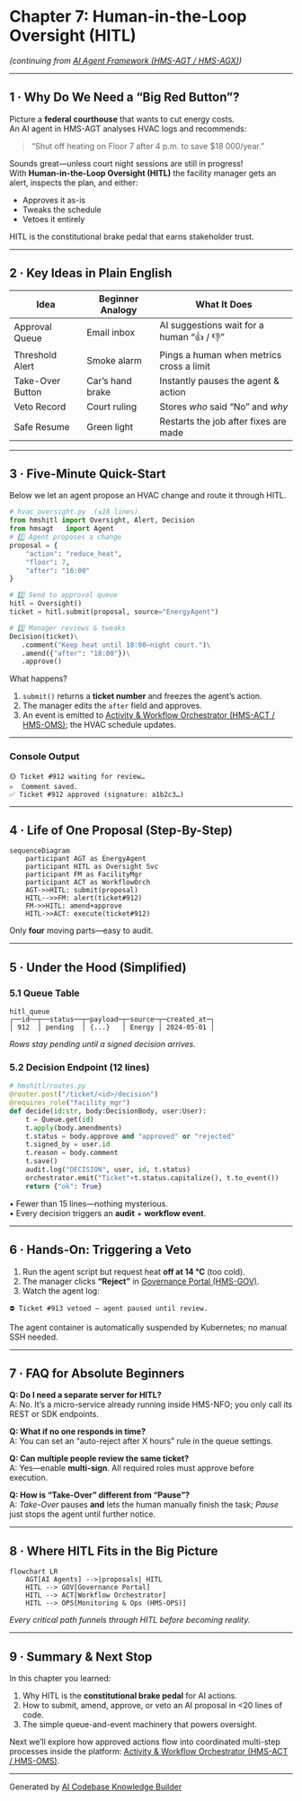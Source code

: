 # Chapter 7: Human-in-the-Loop Oversight (HITL)

*(continuing from [AI Agent Framework (HMS-AGT / HMS-AGX)](06_ai_agent_framework__hms_agt___hms_agx__.md))*  

---

## 1 · Why Do We Need a “Big Red Button”?

Picture a **federal courthouse** that wants to cut energy costs.  
An AI agent in HMS-AGT analyses HVAC logs and recommends:

> “Shut off heating on Floor 7 after 4 p.m. to save \$18 000/year.”

Sounds great—unless court night sessions are still in progress!  
With **Human-in-the-Loop Oversight (HITL)** the facility manager gets an alert, inspects the plan, and either:

* Approves it as-is  
* Tweaks the schedule  
* Vetoes it entirely  

HITL is the constitutional brake pedal that earns stakeholder trust.

---

## 2 · Key Ideas in Plain English

| Idea | Beginner Analogy | What It Does |
|------|------------------|--------------|
| Approval Queue | Email inbox | AI suggestions wait for a human “👍 / 👎” |
| Threshold Alert | Smoke alarm | Pings a human when metrics cross a limit |
| Take-Over Button | Car’s hand brake | Instantly pauses the agent & action |
| Veto Record | Court ruling | Stores *who* said “No” and *why* |
| Safe Resume | Green light | Restarts the job after fixes are made |

---

## 3 · Five-Minute Quick-Start

Below we let an agent propose an HVAC change and route it through HITL.

```python
# hvac_oversight.py  (≤18 lines)
from hmshitl import Oversight, Alert, Decision
from hmsagt   import Agent
# 1️⃣ Agent proposes a change
proposal = {
    "action": "reduce_heat",
    "floor": 7,
    "after": "16:00"
}

# 2️⃣ Send to approval queue
hitl = Oversight()
ticket = hitl.submit(proposal, source="EnergyAgent")

# 3️⃣ Manager reviews & tweaks
Decision(ticket)\
   .comment("Keep heat until 18:00—night court.")\
   .amend({"after": "18:00"})\
   .approve()
```

What happens?

1. `submit()` returns a **ticket number** and freezes the agent’s action.  
2. The manager edits the `after` field and approves.  
3. An event is emitted to [Activity & Workflow Orchestrator (HMS-ACT / HMS-OMS)](08_activity___workflow_orchestrator__hms_act___hms_oms__.md); the HVAC schedule updates.

---

### Console Output

```
🟡 Ticket #912 waiting for review…
✍️  Comment saved.
✅ Ticket #912 approved (signature: a1b2c3…)
```

---

## 4 · Life of One Proposal (Step-By-Step)

```mermaid
sequenceDiagram
    participant AGT as EnergyAgent
    participant HITL as Oversight Svc
    participant FM as FacilityMgr
    participant ACT as WorkflowOrch
    AGT->>HITL: submit(proposal)
    HITL-->>FM: alert(ticket#912)
    FM->>HITL: amend+approve
    HITL->>ACT: execute(ticket#912)
```

Only **four** moving parts—easy to audit.

---

## 5 · Under the Hood (Simplified)

### 5.1 Queue Table

```
hitl_queue
┌──id──┬──status──┬─payload─┬─source─┬─created_at─┐
│ 912  │ pending  │ {...}   │ Energy │ 2024-05-01 │
```

*Rows stay *pending* until a signed decision arrives.*

### 5.2 Decision Endpoint (12 lines)

```python
# hmshitl/routes.py
@router.post("/ticket/<id>/decision")
@requires_role("facility_mgr")
def decide(id:str, body:DecisionBody, user:User):
    t = Queue.get(id)
    t.apply(body.amendments)
    t.status = body.approve and "approved" or "rejected"
    t.signed_by = user.id
    t.reason = body.comment
    t.save()
    audit.log("DECISION", user, id, t.status)
    orchestrator.emit("Ticket"+t.status.capitalize(), t.to_event())
    return {"ok": True}
```

• Fewer than 15 lines—nothing mysterious.  
• Every decision triggers an **audit** + **workflow event**.

---

## 6 · Hands-On: Triggering a Veto

1. Run the agent script but request heat **off at 14 °C** (too cold).  
2. The manager clicks **“Reject”** in [Governance Portal (HMS-GOV)](01_governance_portal__hms_gov__.md).  
3. Watch the agent log:

```
⛔ Ticket #913 vetoed — agent paused until review.
```

The agent container is automatically suspended by Kubernetes; no manual SSH needed.

---

## 7 · FAQ for Absolute Beginners

**Q: Do I need a separate server for HITL?**  
A: No. It’s a micro-service already running inside HMS-NFO; you only call its REST or SDK endpoints.

**Q: What if no one responds in time?**  
A: You can set an “auto-reject after X hours” rule in the queue settings.

**Q: Can multiple people review the same ticket?**  
A: Yes—enable **multi-sign**. All required roles must approve before execution.

**Q: How is “Take-Over” different from “Pause”?**  
A: *Take-Over* pauses **and** lets the human manually finish the task; *Pause* just stops the agent until further notice.

---

## 8 · Where HITL Fits in the Big Picture

```mermaid
flowchart LR
    AGT[AI Agents] -->|proposals| HITL
    HITL --> GOV[Governance Portal]
    HITL --> ACT[Workflow Orchestrator]
    HITL --> OPS[Monitoring & Ops (HMS-OPS)]
```

*Every critical path funnels through HITL before becoming reality.*

---

## 9 · Summary & Next Stop

In this chapter you learned:

1. Why HITL is the **constitutional brake pedal** for AI actions.  
2. How to submit, amend, approve, or veto an AI proposal in <20 lines of code.  
3. The simple queue-and-event machinery that powers oversight.  

Next we’ll explore how approved actions flow into coordinated multi-step processes inside the platform: [Activity & Workflow Orchestrator (HMS-ACT / HMS-OMS)](08_activity___workflow_orchestrator__hms_act___hms_oms__.md).

---

Generated by [AI Codebase Knowledge Builder](https://github.com/The-Pocket/Tutorial-Codebase-Knowledge)